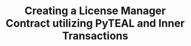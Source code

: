 ---
title: "Creating a License Manager Contract utilizing PyTEAL and Inner Transactions"
description: "This tutorial will introduce the reader to utilizing Inner Transactions in PyTEAL to create a License Manager Contract, performing transactions by on-chain logic and away from your centralized backend application logic. In this way, more of the logic is transparently governed and secured by the blockchain itself. In this tutorial, a step by step guide is provided, from creating to closing the contract, with code snippets provided."
type: "course"
category: "PyTeal"
difficulty: ""
summary: "Use PyTeal to create a License Manager Contract"
file_path: ""
image: "https://assets-global.website-files.com/5e39e095596498a8b9624af1/5ffca6e3e0d8ad9231cc2af6_Portfolio-course---final.png"
link: "Creating a License Manager Contract utilizing PyTEAL and Inner Transactions | Algorand Developer Portal"
status: "open"
---